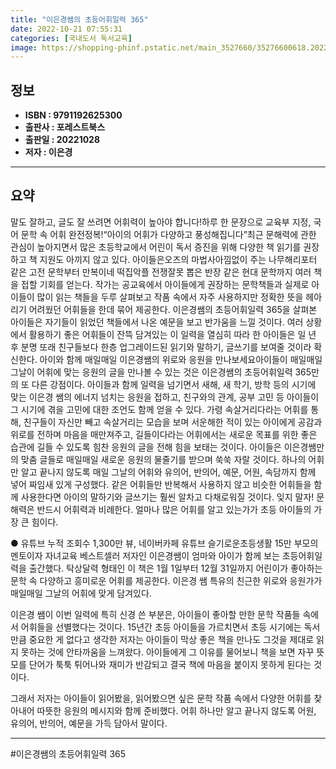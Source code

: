 ```yaml
---
title: "이은경쌤의 초등어휘일력 365"
date: 2022-10-21 07:55:31
categories: [국내도서 독서교육]
image: https://shopping-phinf.pstatic.net/main_3527660/35276600618.20221017195507.jpg
---
```


## **정보**

- **ISBN : 9791192625300**
- **출판사 : 포레스트북스**
- **출판일 : 20221028**
- **저자 : 이은경**

------



## **요약**

말도 잘하고, 글도 잘 쓰려면 어휘력이 높아야 합니다!하루 한 문장으로 교육부 지정, 국어 문학 속 어휘 완전정복!“아이의 어휘가 다양하고 풍성해집니다”최근 문해력에 관한 관심이 높아지면서 많은 초등학교에서 어린이 독서 증진을 위해 다양한 책 읽기를 권장하고 책 지원도 아끼지 않고 있다. 아이들은오즈의 마법사아낌없이 주는 나무해리포터 같은 고전 문학부터 만복이네 떡집악플 전쟁잘못 뽑은 반장 같은 현대 문학까지 여러 책을 접할 기회를 얻는다. 작가는 공교육에서 아이들에게 권장하는 문학책들과 실제로 아이들이 많이 읽는 책들을 두루 살펴보고 작품 속에서 자주 사용하지만 정확한 뜻을 헤아리기 어려웠던 어휘들을 한데 묶어 제공한다. 이은경쌤의 초등어휘일력 365을 살펴본 아이들은 자기들이 읽었던 책들에서 나온 예문을 보고 반가움을 느낄 것이다. 여러 상황에서 활용하기 좋은 어휘들이 잔뜩 담겨있는 이 일력을 열심히 따라 한 아이들은 일 년 후 분명 또래 친구들보다 한층 업그레이드된 읽기와 말하기, 글쓰기를 보여줄 것이라 확신한다. 아이와 함께 매일매일 이은경쌤의 위로와 응원을 만나보세요아이들이 매일매일 그날이 어휘에 맞는 응원의 글을 만나볼 수 있는 것은 이은경쌤의 초등어휘일력 365만의 또 다른 강점이다. 아이들과 함께 일력을 넘기면서 새해, 새 학기, 방학 등의 시기에 맞는 이은경 쌤의 에너지 넘치는 응원을 접하고, 친구와의 관계, 공부 고민 등 아이들이 그 시기에 겪을 고민에 대한 조언도 함께 얻을 수 있다. 가령 속살거리다라는 어휘를 통해, 친구들이 자신만 빼고 속살거리는 모습을 보며 서운해한 적이 있는 아이에게 공감과 위로를 전하며 마음을 매만져주고, 길들이다라는 어휘에서는 새로운 목표를 위한 좋은 습관에 길들 수 있도록 힘찬 응원의 글을 전해 힘을 보태는 것이다. 아이들은 이은경쌤만의 맞춤 글들로 매일매일 새로운 응원의 물줄기를 받으며 쑥쑥 자랄 것이다. 하나의 어휘만 알고 끝나지 않도록 매일 그날의 어휘와 유의어, 반의어, 예문, 어원, 속담까지 함께 넣어 짜임새 있게 구성했다. 같은 어휘들만 반복해서 사용하지 않고 비슷한 어휘들을 함께 사용한다면 아이의 말하기와 글쓰기는 훨씬 알차고 다채로워질 것이다. 잊지 말자! 문해력은 반드시 어휘력과 비례한다. 얼마나 많은 어휘를 알고 있는가가 초등 아이들의 가장 큰 힘이다.

● 유튜브 누적 조회수 1,300만 뷰, 네이버카페 유튜브 슬기로운초등생활 15만 부모의 멘토이자 자녀교육 베스트셀러 저자인 이은경쌤이 엄마와 아이가 함께 보는 초등어휘일력을 출간했다. 탁상달력 형태인 이 책은 1월 1일부터 12월 31일까지 어린이가 좋아하는 문학 속 다양하고 흥미로운 어휘를 제공한다. 이은경 쌤 특유의 친근한 위로와 응원가가 매일매일 그날의 어휘에 맞게 담겨있다.

이은경 쌤이 이번 일력에 특히 신경 쓴 부분은, 아이들이 좋아할 만한 문학 작품들 속에서 어휘들을 선별했다는 것이다. 15년간 초등 아이들을 가르치면서 초등 시기에는 독서만큼 중요한 게 없다고 생각한 저자는 아이들이 막상 좋은 책을 만나도 그것을 제대로 읽지 못하는 것에 안타까움을 느껴왔다. 아이들에게 그 이유를 물어보니 책을 보면 자꾸 뜻 모를 단어가 툭툭 튀어나와 재미가 반감되고 결국 책에 마음을 붙이지 못하게 된다는 것이다. 

그래서 저자는 아이들이 읽어봤을, 읽어봤으면 싶은 문학 작품 속에서 다양한 어휘를 찾아내어 따뜻한 응원의 메시지와 함께 준비했다. 어휘 하나만 알고 끝나지 않도록 어원, 유의어, 반의어, 예문을 가득 담아서 말이다.



------

#이은경쌤의 초등어휘일력 365


